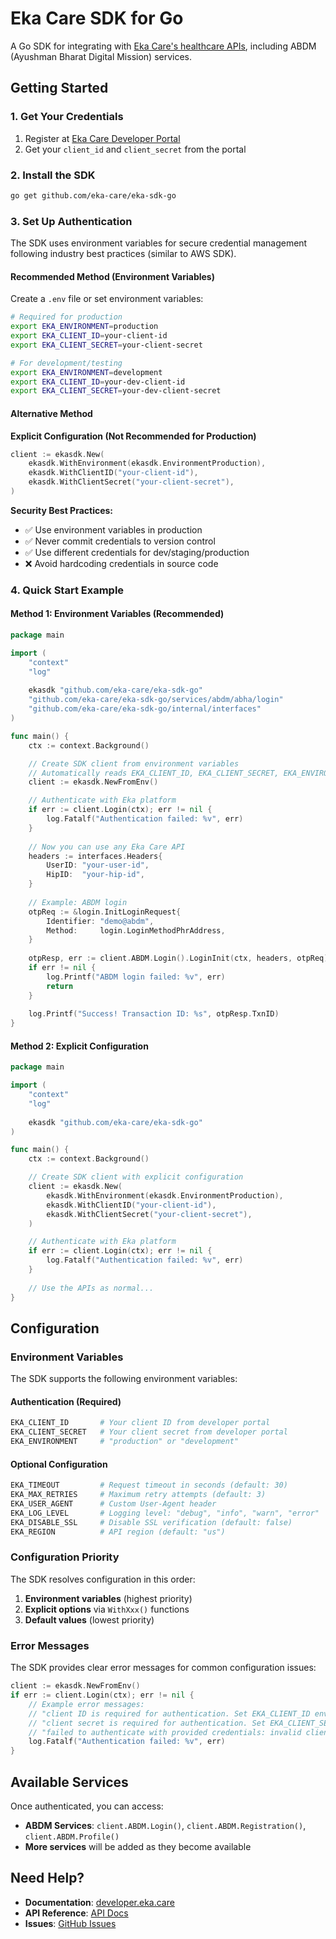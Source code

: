 # Eka Care SDK for Go

A Go SDK for integrating with [Eka Care's healthcare APIs](https://developer.eka.care), including ABDM (Ayushman Bharat Digital Mission) services.

## Getting Started

### 1. Get Your Credentials

1. Register at [Eka Care Developer Portal](https://developer.eka.care)
2. Get your `client_id` and `client_secret` from the portal

### 2. Install the SDK

```bash
go get github.com/eka-care/eka-sdk-go
```

### 3. Set Up Authentication

The SDK uses environment variables for secure credential management following industry best practices (similar to AWS SDK).

#### Recommended Method (Environment Variables)

Create a `.env` file or set environment variables:

```bash
# Required for production
export EKA_ENVIRONMENT=production
export EKA_CLIENT_ID=your-client-id
export EKA_CLIENT_SECRET=your-client-secret

# For development/testing
export EKA_ENVIRONMENT=development
export EKA_CLIENT_ID=your-dev-client-id
export EKA_CLIENT_SECRET=your-dev-client-secret
```

#### Alternative Method

**Explicit Configuration (Not Recommended for Production)**
```go
client := ekasdk.New(
    ekasdk.WithEnvironment(ekasdk.EnvironmentProduction),
    ekasdk.WithClientID("your-client-id"),
    ekasdk.WithClientSecret("your-client-secret"),
)
```

**Security Best Practices:**
- ✅ Use environment variables in production
- ✅ Never commit credentials to version control
- ✅ Use different credentials for dev/staging/production
- ❌ Avoid hardcoding credentials in source code

### 4. Quick Start Example

#### Method 1: Environment Variables (Recommended)

```go
package main

import (
    "context"
    "log"
    
    ekasdk "github.com/eka-care/eka-sdk-go"
    "github.com/eka-care/eka-sdk-go/services/abdm/abha/login"
    "github.com/eka-care/eka-sdk-go/internal/interfaces"
)

func main() {
    ctx := context.Background()

    // Create SDK client from environment variables
    // Automatically reads EKA_CLIENT_ID, EKA_CLIENT_SECRET, EKA_ENVIRONMENT
    client := ekasdk.NewFromEnv()

    // Authenticate with Eka platform
    if err := client.Login(ctx); err != nil {
        log.Fatalf("Authentication failed: %v", err)
    }
    
    // Now you can use any Eka Care API
    headers := interfaces.Headers{
        UserID: "your-user-id",
        HipID:  "your-hip-id",
    }
    
    // Example: ABDM login
    otpReq := &login.InitLoginRequest{
        Identifier: "demo@abdm",
        Method:     login.LoginMethodPhrAddress,
    }
    
    otpResp, err := client.ABDM.Login().LoginInit(ctx, headers, otpReq)
    if err != nil {
        log.Printf("ABDM login failed: %v", err)
        return
    }
    
    log.Printf("Success! Transaction ID: %s", otpResp.TxnID)
}
```

#### Method 2: Explicit Configuration

```go
package main

import (
    "context"
    "log"
    
    ekasdk "github.com/eka-care/eka-sdk-go"
)

func main() {
    ctx := context.Background()

    // Create SDK client with explicit configuration
    client := ekasdk.New(
        ekasdk.WithEnvironment(ekasdk.EnvironmentProduction),
        ekasdk.WithClientID("your-client-id"),
        ekasdk.WithClientSecret("your-client-secret"),
    )

    // Authenticate with Eka platform
    if err := client.Login(ctx); err != nil {
        log.Fatalf("Authentication failed: %v", err)
    }
    
    // Use the APIs as normal...
}
```

## Configuration

### Environment Variables

The SDK supports the following environment variables:

#### Authentication (Required)
```bash
EKA_CLIENT_ID       # Your client ID from developer portal
EKA_CLIENT_SECRET   # Your client secret from developer portal
EKA_ENVIRONMENT     # "production" or "development"
```

#### Optional Configuration
```bash
EKA_TIMEOUT         # Request timeout in seconds (default: 30)
EKA_MAX_RETRIES     # Maximum retry attempts (default: 3)
EKA_USER_AGENT      # Custom User-Agent header
EKA_LOG_LEVEL       # Logging level: "debug", "info", "warn", "error"
EKA_DISABLE_SSL     # Disable SSL verification (default: false)
EKA_REGION          # API region (default: "us")
```

### Configuration Priority

The SDK resolves configuration in this order:
1. **Environment variables** (highest priority)
2. **Explicit options** via `WithXxx()` functions
3. **Default values** (lowest priority)

### Error Messages

The SDK provides clear error messages for common configuration issues:

```go
client := ekasdk.NewFromEnv()
if err := client.Login(ctx); err != nil {
    // Example error messages:
    // "client ID is required for authentication. Set EKA_CLIENT_ID environment variable or use WithClientID() option"
    // "client secret is required for authentication. Set EKA_CLIENT_SECRET environment variable or use WithClientSecret() option"
    // "failed to authenticate with provided credentials: invalid client credentials"
    log.Fatalf("Authentication failed: %v", err)
}
```

## Available Services

Once authenticated, you can access:

- **ABDM Services**: `client.ABDM.Login()`, `client.ABDM.Registration()`, `client.ABDM.Profile()`
- **More services** will be added as they become available

## Need Help?

- **Documentation**: [developer.eka.care](https://developer.eka.care)
- **API Reference**: [API Docs](https://developer.eka.care/api-reference)
- **Issues**: [GitHub Issues](https://github.com/eka-care/eka-sdk-go/issues)